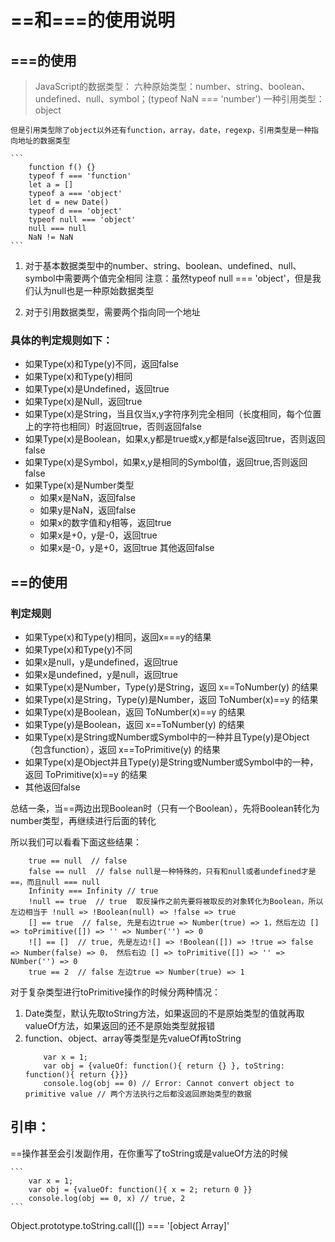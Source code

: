 # ==和===的使用说明

## ===的使用

> JavaScript的数据类型：
> 六种原始类型：number、string、boolean、undefined、null、symbol；(typeof NaN === 'number')
> 一种引用类型：object

    但是引用类型除了object以外还有function，array，date，regexp，引用类型是一种指向地址的数据类型

    ```
        function f() {}
        typeof f === 'function'
        let a = []
        typeof a === 'object'
        let d = new Date()
        typeof d === 'object'
        typeof null === 'object'
        null === null
        NaN != NaN
    ```

1. 对于基本数据类型中的number、string、boolean、undefined、null、symbol中需要两个值完全相同
   注意：虽然typeof null === 'object'，但是我们认为null也是一种原始数据类型

2. 对于引用数据类型，需要两个指向同一个地址

### 具体的判定规则如下：
* 如果Type(x)和Type(y)不同，返回false
* 如果Type(x)和Type(y)相同
* 如果Type(x)是Undefined，返回true
* 如果Type(x)是Null，返回true
* 如果Type(x)是String，当且仅当x,y字符序列完全相同（长度相同，每个位置上的字符也相同）时返回true，否则返回false
* 如果Type(x)是Boolean，如果x,y都是true或x,y都是false返回true，否则返回false
* 如果Type(x)是Symbol，如果x,y是相同的Symbol值，返回true,否则返回false
* 如果Type(x)是Number类型
    * 如果x是NaN，返回false
    * 如果y是NaN，返回false
    * 如果x的数字值和y相等，返回true
    * 如果x是+0，y是-0，返回true
    * 如果x是-0，y是+0，返回true
其他返回false

## ==的使用
### 判定规则
* 如果Type(x)和Type(y)相同，返回x===y的结果
* 如果Type(x)和Type(y)不同
* 如果x是null，y是undefined，返回true
* 如果x是undefined，y是null，返回true
* 如果Type(x)是Number，Type(y)是String，返回 x==ToNumber(y) 的结果
* 如果Type(x)是String，Type(y)是Number，返回 ToNumber(x)==y 的结果
* 如果Type(x)是Boolean，返回 ToNumber(x)==y 的结果
* 如果Type(y)是Boolean，返回 x==ToNumber(y) 的结果
* 如果Type(x)是String或Number或Symbol中的一种并且Type(y)是Object（包含function），返回 x==ToPrimitive(y) 的结果
* 如果Type(x)是Object并且Type(y)是String或Number或Symbol中的一种，返回 ToPrimitive(x)==y 的结果
* 其他返回false

总结一条，当==两边出现Boolean时（只有一个Boolean），先将Boolean转化为number类型，再继续进行后面的转化

所以我们可以看看下面这些结果：

```
    true == null  // false
    false == null  // false null是一种特殊的，只有和null或者undefined才是==，而且null === null
    Infinity === Infinity // true
    !null == true  // true  取反操作之前先要将被取反的对象转化为Boolean，所以左边相当于 !null => !Boolean(null) => !false => true
    [] == true  // false, 先是右边true => Number(true) => 1，然后左边 [] => toPrimitive([]) => '' => Number('') => 0
    ![] == []  // true, 先是左边![] => !Boolean([]) => !true => false => Number(false) => 0， 然后右边 [] => toPrimitive([]) => '' => NUmber('') => 0
    true == 2  // false 左边true => Number(true) => 1

```

对于复杂类型进行toPrimitive操作的时候分两种情况：
1. Date类型，默认先取toString方法，如果返回的不是原始类型的值就再取valueOf方法，如果返回的还不是原始类型就报错
2. function、object、array等类型是先valueOf再toString
    ```
        var x = 1;
        var obj = {valueOf: function(){ return {} }, toString: function(){ return {}}}
        console.log(obj == 0) // Error: Cannot convert object to primitive value // 两个方法执行之后都没返回原始类型的数据

    ```

## 引申：
    
==操作甚至会引发副作用，在你重写了toString或是valueOf方法的时候

    ```
        var x = 1;
        var obj = {valueOf: function(){ x = 2; return 0 }}
        console.log(obj == 0, x) // true, 2
    ```

Object.prototype.toString.call([]) === '[object Array]'